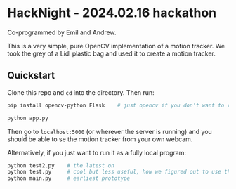 # HackNight - 2024.02.16 hackathon

Co-programmed by Emil and Andrew.

This is a very simple, pure OpenCV implementation of a motion tracker. We took
the grey of a Lidl plastic bag and used it to create a motion tracker.

## Quickstart

Clone this repo and `cd` into the directory. Then run:

```bash
pip install opencv-python Flask    # just opencv if you don't want to run the web app

python app.py
```

Then go to `localhost:5000` (or wherever the server is running) and you should
be able to se the motion tracker from your own webcam.

Alternatively, if you just want to run it as a fully local program:

```bash
python test2.py    # the latest on
python test.py     # cool but less useful, how we figured out to use the background subtractor
python main.py     # earliest prototype
```
